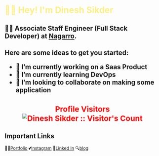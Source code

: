 <h1 style="color:#fcef88"> <b>👋🏻 Hey! I'm Dinesh Sikder </b></h1>
<h2> 👨‍💻 Associate Staff Engineer (Full Stack Developer) at <a href="https://www.nagarro.com/en">Nagarro</a>.<h2>

Here are some ideas to get you started:

- 🔭 I’m currently working on a Saas Product
- 🌱 I’m currently learning DevOps
- 👯 I’m looking to collaborate on making some application

<center>
<h3 style="color:red" align="center"> 
Profile Visitors
<br>
<img align="center" src="https://profile-counter.glitch.me/{Dineshsikder}/count.svg" alt="Dinesh Sikder :: Visitor's Count" />
</h3>
</center>

## Important Links

👨‍💻[Portfolio](https://dineshsikder.github.io/)
💕[Instagram](https://www.instagram.com/dinesh_sikder/)
🙌[Linked In](https://www.linkedin.com/in/dinesh-sikder-42886111a/)
🔍[blog](https://www.dstechguru.com/)
